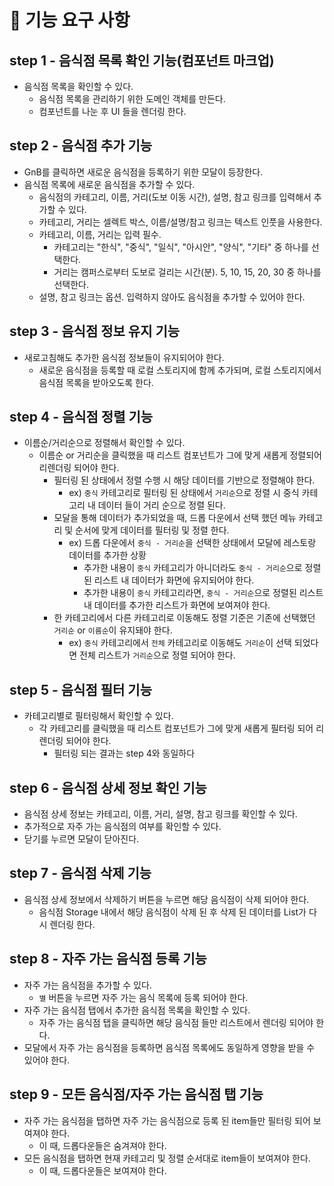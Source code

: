 # 🎯 기능 요구 사항

## step 1 - 음식점 목록 확인 기능(컴포넌트 마크업)

- 음식점 목록을 확인할 수 있다.
  - 음식점 목록을 관리하기 위한 도메인 객체를 만든다.
  - 컴포넌트를 나눈 후 UI 들을 렌더링 한다.

## step 2 - 음식점 추가 기능

- GnB를 클릭하면 새로운 음식점을 등록하기 위한 모달이 등장한다.
- 음식점 목록에 새로운 음식점을 추가할 수 있다.
  - 음식점의 카테고리, 이름, 거리(도보 이동 시간), 설명, 참고 링크를 입력해서 추가할 수 있다.
  - 카테고리, 거리는 셀렉트 박스, 이름/설명/참고 링크는 텍스트 인풋을 사용한다.
  - 카테고리, 이름, 거리는 입력 필수.
    - 카테고리는 "한식", "중식", "일식", "아시안", "양식", "기타" 중 하나를 선택한다.
    - 거리는 캠퍼스로부터 도보로 걸리는 시간(분). 5, 10, 15, 20, 30 중 하나를 선택한다.
  - 설명, 참고 링크는 옵션. 입력하지 않아도 음식점을 추가할 수 있어야 한다.

## step 3 - 음식점 정보 유지 기능

- 새로고침해도 추가한 음식점 정보들이 유지되어야 한다.
  - 새로운 음식점을 등록할 때 로컬 스토리지에 함께 추가되며, 로컬 스토리지에서 음식점 목록을 받아오도록 한다.

## step 4 - 음식점 정렬 기능

- 이름순/거리순으로 정렬해서 확인할 수 있다.
  - 이름순 or 거리순을 클릭했을 때 리스트 컴포넌트가 그에 맞게 새롭게 정렬되어 리렌더링 되어야 한다.
    - 필터링 된 상태에서 정렬 수행 시 해당 데이터를 기반으로 정렬해야 한다.
      - ex) `중식` 카테고리로 필터링 된 상태에서 `거리순`으로 정렬 시 중식 카테고리 내 데이터 들이 거리 순으로 정렬 된다.
    - 모달을 통해 데이터가 추가되었을 때, 드롭 다운에서 선택 했던 메뉴 카테고리 및 순서에 맞게 데이터를 필터링 및 정렬 한다.
      - ex) 드롭 다운에서 `중식 - 거리순`을 선택한 상태에서 모달에 레스토랑 데이터를 추가한 상황
        - 추가한 내용이 `중식` 카테고리가 아니더라도 `중식 - 거리순`으로 정렬된 리스트 내 데이터가 화면에 유지되어야 한다.
        - 추가한 내용이 `중식` 카테고리라면, `중식 - 거리순`으로 정렬된 리스트 내 데이터를 추가한 리스트가 화면에 보여져야 한다.
    - 한 카테고리에서 다른 카테고리로 이동해도 정렬 기준은 기존에 선택했던 `거리순` or `이름순`이 유지돼야 한다.
      - ex) `중식` 카테고리에서 `전체` 카테고리로 이동해도 `거리순`이 선택 되었다면 전체 리스트가 `거리순`으로 정렬 되어야 한다.

## step 5 - 음식점 필터 기능

- 카테고리별로 필터링해서 확인할 수 있다.
  - 각 카테고리를 클릭했을 때 리스트 컴포넌트가 그에 맞게 새롭게 필터링 되어 리렌더링 되어야 한다.
    - 필터링 되는 결과는 step 4와 동일하다

## step 6 - 음식점 상세 정보 확인 기능

- 음식점 상세 정보는 카테고리, 이름, 거리, 설명, 참고 링크를 확인할 수 있다.
- 추가적으로 자주 가는 음식점의 여부를 확인할 수 있다.
- 닫기를 누르면 모달이 닫아진다.

## step 7 - 음식점 삭제 기능

- 음식점 상세 정보에서 삭제하기 버튼을 누르면 해당 음식점이 삭제 되어야 한다.
  - 음식점 Storage 내에서 해당 음식점이 삭제 된 후 삭제 된 데이터를 List가 다시 렌더링 한다.

## step 8 - 자주 가는 음식점 등록 기능

- 자주 가는 음식점을 추가할 수 있다.
  - `별` 버튼을 누르면 자주 가는 음식 목록에 등록 되어야 한다.
- 자주 가는 음식점 탭에서 추가한 음식점 목록을 확인할 수 있다.
  - 자주 가는 음식점 탭을 클릭하면 해당 음식점 들만 리스트에서 렌더링 되어야 한다.
- 모달에서 자주 가는 음식점을 등록하면 음식점 목록에도 동일하게 영향을 받을 수 있어야 한다.

## step 9 - 모든 음식점/자주 가는 음식점 탭 기능

- 자주 가는 음식점을 탭하면 자주 가는 음식점으로 등록 된 item들만 필터링 되어 보여져야 한다.
  - 이 때, 드롭다운들은 숨겨져야 한다.
- 모든 음식점을 탭하면 현재 카테고리 및 정렬 순서대로 item들이 보여져야 한다.
  - 이 때, 드롭다운들은 보여져야 한다.
